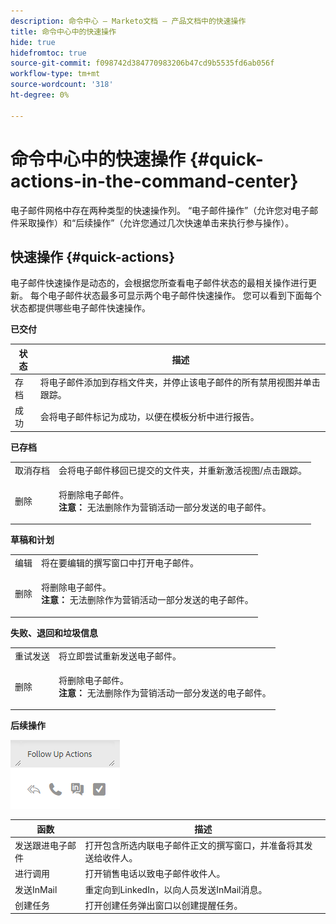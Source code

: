 ```yaml
---
description: 命令中心 — Marketo文档 — 产品文档中的快速操作
title: 命令中心中的快速操作
hide: true
hidefromtoc: true
source-git-commit: f098742d384770983206b47cd9b5535fd6ab056f
workflow-type: tm+mt
source-wordcount: '318'
ht-degree: 0%

---
```


# 命令中心中的快速操作 {#quick-actions-in-the-command-center}

电子邮件网格中存在两种类型的快速操作列。 “电子邮件操作”（允许您对电子邮件采取操作）和“后续操作”（允许您通过几次快速单击来执行参与操作）。

## 快速操作 {#quick-actions}

电子邮件快速操作是动态的，会根据您所查看电子邮件状态的最相关操作进行更新。 每个电子邮件状态最多可显示两个电子邮件快速操作。 您可以看到下面每个状态都提供哪些电子邮件快速操作。

**已交付**

| 状态 | 描述 |
|---|---|
| 存档 | 将电子邮件添加到存档文件夹，并停止该电子邮件的所有禁用视图并单击跟踪。 |
| 成功 | 会将电子邮件标记为成功，以便在模板分析中进行报告。 |

**已存档**

<table> 
 <colgroup> 
  <col> 
  <col> 
 </colgroup> 
 <tbody> 
  <tr> 
   <td>取消存档</td> 
   <td>会将电子邮件移回已提交的文件夹，并重新激活视图/点击跟踪。</td> 
  </tr> 
  <tr> 
   <td>删除</td> 
   <td><p>将删除电子邮件。<br><strong>注意：</strong> 无法删除作为营销活动一部分发送的电子邮件。</p></td> 
  </tr> 
 </tbody> 
</table>

**草稿和计划**

<table> 
 <colgroup> 
  <col> 
  <col> 
 </colgroup> 
 <tbody> 
  <tr> 
   <td>编辑</td> 
   <td>将在要编辑的撰写窗口中打开电子邮件。</td> 
  </tr> 
  <tr> 
   <td>删除</td> 
   <td><p>将删除电子邮件。<br><strong>注意：</strong> 无法删除作为营销活动一部分发送的电子邮件。</p></td> 
  </tr> 
 </tbody> 
</table>

**失败、退回和垃圾信息**

<table> 
 <colgroup> 
  <col> 
  <col> 
 </colgroup> 
 <tbody> 
  <tr> 
   <td>重试发送</td> 
   <td>将立即尝试重新发送电子邮件。</td> 
  </tr> 
  <tr> 
   <td>删除</td> 
   <td><p>将删除电子邮件。<br><strong>注意：</strong> 无法删除作为营销活动一部分发送的电子邮件。</p></td> 
  </tr> 
 </tbody> 
</table>

**后续操作**

![](assets/quick-actions-in-the-command-center-1.png)

| 函数 | 描述 |
|---|---|
| 发送跟进电子邮件 | 打开包含所选内联电子邮件正文的撰写窗口，并准备将其发送给收件人。 |
| 进行调用 | 打开销售电话以致电子邮件收件人。 |
| 发送InMail | 重定向到LinkedIn，以向人员发送InMail消息。 |
| 创建任务 | 打开创建任务弹出窗口以创建提醒任务。 |
